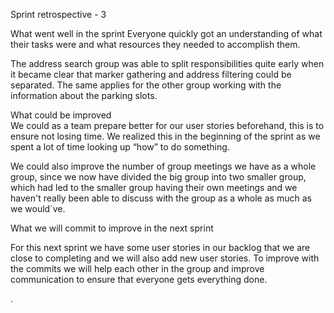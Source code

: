 


Sprint retrospective - 3


What went well in the sprint
Everyone quickly got an understanding of what their tasks were and what resources they needed to accomplish them.

The address search group was able to split responsibilities quite early when it became clear that marker gathering and address filtering could be separated. The same applies for the other group working with the information about the parking slots. 

What could be improved  
We could as a team prepare better for our user stories beforehand, this is to ensure not losing time. We realized this in the beginning of the sprint as we spent a lot of time looking up “how” to do something. 
            
We could also improve the number of group meetings we have as a whole group, since we now have divided the big group into two smaller group, which had led to the smaller group having their own meetings and we haven't really been able to discuss with the group as a whole as much as we would´ve.

What we will commit to improve in the next sprint

For this next sprint we have some user stories in our backlog that we are close to completing and we will also add new user stories. To improve with the commits we will help each other in the group and improve communication to ensure that everyone gets everything done. 







. 




